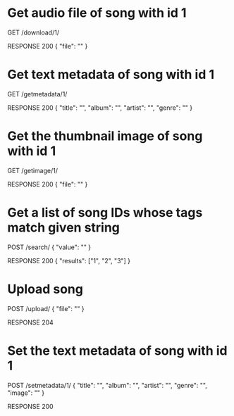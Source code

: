 # Get audio file of song with id 1

GET /download/1/

RESPONSE 200
{
  "file": ""
}

# Get text metadata of song with id 1

GET /getmetadata/1/

RESPONSE 200
{
  "title": "",
  "album": "",
  "artist": "",
  "genre": ""
}

# Get the thumbnail image of song with id 1

GET /getimage/1/

RESPONSE 200
{
    "file": ""
}

# Get a list of song IDs whose tags match given string

POST /search/
{
  "value": ""
}

RESPONSE 200
{
  "results": ["1", "2", "3"]
}

# Upload song

POST /upload/
{
  "file": ""
}

RESPONSE 204

# Set the text metadata of song with id 1

POST /setmetadata/1/
{
  "title": "",
  "album": "",
  "artist": "",
  "genre": "",
  "image": ""
}

RESPONSE 200